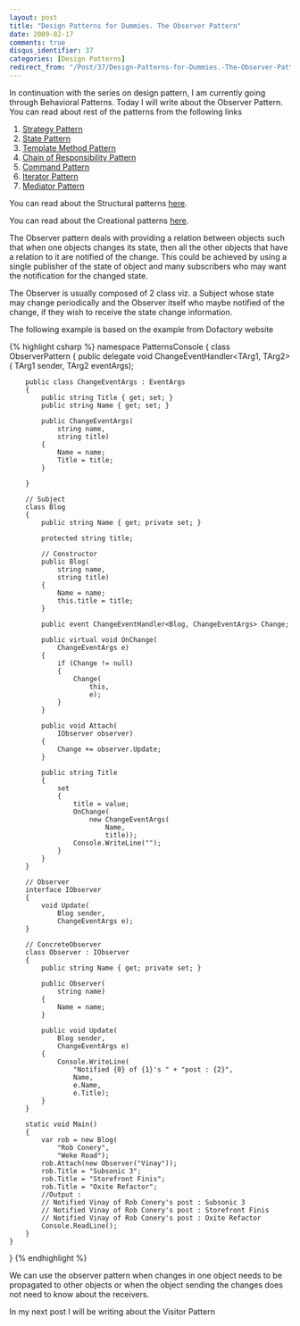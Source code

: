```yaml
---
layout: post
title: "Design Patterns for Dummies. The Observer Pattern"
date: 2009-02-17
comments: true
disqus_identifier: 37
categories: [Design Patterns]
redirect_from: "/Post/37/Design-Patterns-for-Dummies.-The-Observer-Pattern.aspx/"
---
```

In continuation with the series on design pattern, I am currently going
through Behavioral Patterns. Today I will write about the Observer
Pattern. You can read about rest of the patterns from the following
links

1.  [Strategy
    Pattern](/2009/01/12/Design-Patterns-for-Dummies.-The-Strategy-Pattern/)
2.  [State
    Pattern](/2009/01/15/Design-Patterns-for-Dummies.-The-State-Pattern/)
3.  [Template Method
    Pattern](/2009/01/19/Design-Patterns-for-Dummies.-The-Template-Method-Pattern/)
4.  [Chain of Responsibility
    Pattern](/2009/01/22/Design-Patterns-for-Dummies.-The-Chain-of-Responsibility-Pattern/)
5.  [Command
    Pattern](/2009/02/02/Design-Patterns-for-Dummies.-The-Command-Pattern/)
6.  [Iterator
    Pattern](/2009/02/05/Design-Patterns-for-Dummies.-The-Iterator-Pattern/)
7.  [Mediator
    Pattern](/2009/02/09/Design-Patterns-for-Dummies.-The-Mediator-Pattern/)

You can read about the Structural patterns
[here](/2008/12/15/Structural-Design-Patterns/).

You can read about the Creational patterns
[here](/2009/01/12/Creational-Design-Patterns/).

The Observer pattern deals with providing a relation between objects
such that when one objects changes its state, then all the other objects
that have a relation to it are notified of the change. This could be
achieved by using a single publisher of the state of object and many
subscribers who may want the notification for the changed state.

The Observer is usually composed of 2 class viz. a Subject whose state
may change periodically and the Observer itself who maybe notified of
the change, if they wish to receive the state change information.

The following example is based on the example from Dofactory website

{% highlight csharp %}
namespace PatternsConsole
{
    class ObserverPattern
    {
        public delegate void ChangeEventHandler<TArg1, TArg2>(
            TArg1 sender,
            TArg2 eventArgs);

        public class ChangeEventArgs : EventArgs
        {
            public string Title { get; set; }
            public string Name { get; set; }

            public ChangeEventArgs(
                string name,
                string title)
            {
                Name = name;
                Title = title;
            }

        }

        // Subject
        class Blog
        {
            public string Name { get; private set; }

            protected string title;

            // Constructor
            public Blog(
                string name,
                string title)
            {
                Name = name;
                this.title = title;
            }

            public event ChangeEventHandler<Blog, ChangeEventArgs> Change;

            public virtual void OnChange(
                ChangeEventArgs e)
            {
                if (Change != null)
                {
                    Change(
                        this,
                        e);
                }
            }

            public void Attach(
                IObserver observer)
            {
                Change += observer.Update;
            }

            public string Title
            {
                set
                {
                    title = value;
                    OnChange(
                        new ChangeEventArgs(
                            Name,
                            title));
                    Console.WriteLine("");
                }
            }
        }

        // Observer
        interface IObserver
        {
            void Update(
                Blog sender,
                ChangeEventArgs e);
        }

        // ConcreteObserver
        class Observer : IObserver
        {
            public string Name { get; private set; }

            public Observer(
                string name)
            {
                Name = name;
            }

            public void Update(
                Blog sender,
                ChangeEventArgs e)
            {
                Console.WriteLine(
                    "Notified {0} of {1}'s " + "post : {2}",
                    Name,
                    e.Name,
                    e.Title);
            }
        }

        static void Main()
        {
            var rob = new Blog(
                "Rob Conery",
                "Weke Road");
            rob.Attach(new Observer("Vinay"));
            rob.Title = "Subsonic 3";
            rob.Title = "Storefront Finis";
            rob.Title = "Oxite Refactor";
            //Output :
            // Notified Vinay of Rob Conery's post : Subsonic 3
            // Notified Vinay of Rob Conery's post : Storefront Finis
            // Notified Vinay of Rob Conery's post : Oxite Refactor
            Console.ReadLine();
        }
    }
}
{% endhighlight %}

We can use the observer pattern when changes in one object needs to be
propagated to other objects or when the object sending the changes does
not need to know about the receivers.

In my next post I will be writing about the Visitor Pattern

